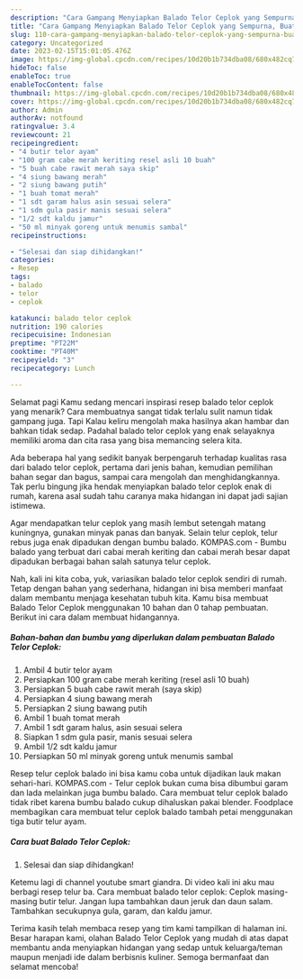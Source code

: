 ```yaml
---
description: "Cara Gampang Menyiapkan Balado Telor Ceplok yang Sempurna, Buat Buka Puasa Bikin Ngiler"
title: "Cara Gampang Menyiapkan Balado Telor Ceplok yang Sempurna, Buat Buka Puasa Bikin Ngiler"
slug: 110-cara-gampang-menyiapkan-balado-telor-ceplok-yang-sempurna-buat-buka-puasa-bikin-ngiler
category: Uncategorized
date: 2023-02-15T15:01:05.476Z
image: https://img-global.cpcdn.com/recipes/10d20b1b734dba08/680x482cq70/balado-telor-ceplok-foto-resep-utama.jpg
hideToc: false
enableToc: true
enableTocContent: false
thumbnail: https://img-global.cpcdn.com/recipes/10d20b1b734dba08/680x482cq70/balado-telor-ceplok-foto-resep-utama.jpg
cover: https://img-global.cpcdn.com/recipes/10d20b1b734dba08/680x482cq70/balado-telor-ceplok-foto-resep-utama.jpg
author: Admin
authorAv: notfound
ratingvalue: 3.4
reviewcount: 21
recipeingredient:
- "4 butir telor ayam"
- "100 gram cabe merah keriting resel asli 10 buah"
- "5 buah cabe rawit merah saya skip"
- "4 siung bawang merah"
- "2 siung bawang putih"
- "1 buah tomat merah"
- "1 sdt garam halus asin sesuai selera"
- "1 sdm gula pasir manis sesuai selera"
- "1/2 sdt kaldu jamur"
- "50 ml minyak goreng untuk menumis sambal"
recipeinstructions:

- "Selesai dan siap dihidangkan!"
categories:
- Resep
tags:
- balado
- telor
- ceplok

katakunci: balado telor ceplok 
nutrition: 190 calories
recipecuisine: Indonesian
preptime: "PT22M"
cooktime: "PT40M"
recipeyield: "3"
recipecategory: Lunch

---
```



Selamat pagi Kamu sedang mencari inspirasi resep balado telor ceplok yang menarik? Cara membuatnya sangat tidak terlalu sulit namun tidak gampang juga. Tapi Kalau keliru mengolah maka hasilnya akan hambar dan bahkan tidak sedap. Padahal balado telor ceplok yang enak selayaknya memiliki aroma dan cita rasa yang bisa memancing selera kita.


Ada beberapa hal yang sedikit banyak berpengaruh terhadap kualitas rasa dari balado telor ceplok, pertama dari jenis bahan, kemudian pemilihan bahan segar dan bagus, sampai cara mengolah dan menghidangkannya. Tak perlu bingung jika hendak menyiapkan balado telor ceplok enak di rumah, karena asal sudah tahu caranya maka hidangan ini dapat jadi sajian istimewa.

Agar mendapatkan telur ceplok yang masih lembut setengah matang kuningnya, gunakan minyak panas dan banyak. Selain telur ceplok, telur rebus juga enak dipadukan dengan bumbu balado. KOMPAS.com - Bumbu balado yang terbuat dari cabai merah keriting dan cabai merah besar dapat dipadukan berbagai bahan salah satunya telur ceplok.


Nah, kali ini kita coba, yuk, variasikan balado telor ceplok sendiri di rumah. Tetap dengan bahan yang sederhana, hidangan ini bisa memberi manfaat dalam membantu menjaga kesehatan tubuh kita. Kamu bisa membuat Balado Telor Ceplok menggunakan 10 bahan dan 0 tahap pembuatan. Berikut ini cara dalam membuat hidangannya.

<!--inarticleads1-->

##### Bahan-bahan dan bumbu yang diperlukan dalam pembuatan Balado Telor Ceplok:

1. Ambil 4 butir telor ayam
1. Persiapkan 100 gram cabe merah keriting (resel asli 10 buah)
1. Persiapkan 5 buah cabe rawit merah (saya skip)
1. Persiapkan 4 siung bawang merah
1. Persiapkan 2 siung bawang putih
1. Ambil 1 buah tomat merah
1. Ambil 1 sdt garam halus, asin sesuai selera
1. Siapkan 1 sdm gula pasir, manis sesuai selera
1. Ambil 1/2 sdt kaldu jamur
1. Persiapkan 50 ml minyak goreng untuk menumis sambal


Resep telur ceplok balado ini bisa kamu coba untuk dijadikan lauk makan sehari-hari. KOMPAS.com - Telur ceplok bukan cuma bisa dibumbui garam dan lada melainkan juga bumbu balado. Cara membuat telur ceplok balado tidak ribet karena bumbu balado cukup dihaluskan pakai blender. Foodplace membagikan cara membuat telur ceplok balado tambah petai menggunakan tiga butir telur ayam. 

<!--inarticleads2-->

##### Cara buat Balado Telor Ceplok:


1. Selesai dan siap dihidangkan!

Ketemu lagi di channel youtube smart giandra. Di video kali ini aku mau berbagi resep telur ba. Cara membuat balado telor ceplok: Ceplok masing-masing butir telur. Jangan lupa tambahkan daun jeruk dan daun salam. Tambahkan secukupnya gula, garam, dan kaldu jamur. 

Terima kasih telah membaca resep yang tim kami tampilkan di halaman ini. Besar harapan kami, olahan Balado Telor Ceplok yang mudah di atas dapat membantu anda menyiapkan hidangan yang sedap untuk keluarga/teman maupun menjadi ide dalam berbisnis kuliner. Semoga bermanfaat dan selamat mencoba!
